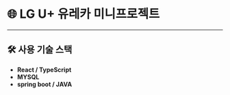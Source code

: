 # 🌐 LG U+ 유레카 미니프로젝트

---

## 🛠 사용 기술 스택

- **React / TypeScript**
- **MYSQL**
- **spring boot / JAVA** 
